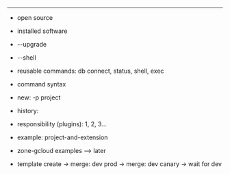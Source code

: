 






























-----------------------------------------------------------

- open source
- installed software
- --upgrade
- --shell

- reusable commands: db connect, status, shell, exec
- command syntax
- new: -p project
- history:

- responsibility (plugins): 1, 2, 3...

- example: project-and-extension

- zone-gcloud examples --> later

- template create
  -> merge: dev prod
  -> merge: dev canary
  -> wait for dev

